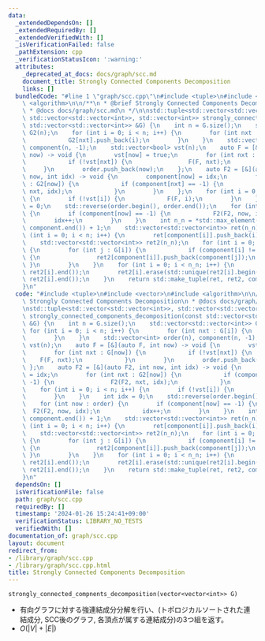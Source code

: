 ```yaml
---
data:
  _extendedDependsOn: []
  _extendedRequiredBy: []
  _extendedVerifiedWith: []
  _isVerificationFailed: false
  _pathExtension: cpp
  _verificationStatusIcon: ':warning:'
  attributes:
    _deprecated_at_docs: docs/graph/scc.md
    document_title: Strongly Connected Components Decomposition
    links: []
  bundledCode: "#line 1 \"graph/scc.cpp\"\n#include <tuple>\n#include <vector>\n#include\
    \ <algorithm>\n\n/**\n * @brief Strongly Connected Components Decomposition\n\
    \ * @docs docs/graph/scc.md\n */\n\nstd::tuple<std::vector<std::vector<int>>,\
    \ std::vector<std::vector<int>>, std::vector<int>> strongly_connected_components_decomposition(const\
    \ std::vector<std::vector<int>> &G) {\n    int n = G.size();\n    std::vector<std::vector<int>>\
    \ G2(n);\n    for (int i = 0; i < n; i++) {\n        for (int nxt : G[i]) {\n\
    \            G2[nxt].push_back(i);\n        }\n    }\n    std::vector<int> order(n),\
    \ component(n, -1);\n    std::vector<bool> vst(n);\n    auto F = [&](auto F, int\
    \ now) -> void {\n        vst[now] = true;\n        for (int nxt : G[now]) {\n\
    \            if (!vst[nxt]) {\n                F(F, nxt);\n            }\n   \
    \     }\n        order.push_back(now);\n    };\n    auto F2 = [&](auto F2, int\
    \ now, int idx) -> void {\n        component[now] = idx;\n        for (int nxt\
    \ : G2[now]) {\n            if (component[nxt] == -1) {\n                F2(F2,\
    \ nxt, idx);\n            }\n        }\n    };\n    for (int i = 0; i < n; i++)\
    \ {\n        if (!vst[i]) {\n            F(F, i);\n        }\n    }\n    int idx\
    \ = 0;\n    std::reverse(order.begin(), order.end());\n    for (int now : order)\
    \ {\n        if (component[now] == -1) {\n            F2(F2, now, idx);\n    \
    \        idx++;\n        }\n    }\n    int n_n = *std::max_element(component.begin(),\
    \ component.end()) + 1;\n    std::vector<std::vector<int>> ret(n_n);\n    for\
    \ (int i = 0; i < n; i++) {\n        ret[component[i]].push_back(i);\n    }\n\
    \    std::vector<std::vector<int>> ret2(n_n);\n    for (int i = 0; i < n; i++)\
    \ {\n        for (int j : G[i]) {\n            if (component[i] != component[j])\
    \ {\n                ret2[component[i]].push_back(component[j]);\n           \
    \ }\n        }\n    }\n    for (int i = 0; i < n_n; i++) {\n        sort(ret2[i].begin(),\
    \ ret2[i].end());\n        ret2[i].erase(std::unique(ret2[i].begin(), ret2[i].end()),\
    \ ret2[i].end());\n    }\n    return std::make_tuple(ret, ret2, component);\n\
    }\n"
  code: "#include <tuple>\n#include <vector>\n#include <algorithm>\n\n/**\n * @brief\
    \ Strongly Connected Components Decomposition\n * @docs docs/graph/scc.md\n */\n\
    \nstd::tuple<std::vector<std::vector<int>>, std::vector<std::vector<int>>, std::vector<int>>\
    \ strongly_connected_components_decomposition(const std::vector<std::vector<int>>\
    \ &G) {\n    int n = G.size();\n    std::vector<std::vector<int>> G2(n);\n   \
    \ for (int i = 0; i < n; i++) {\n        for (int nxt : G[i]) {\n            G2[nxt].push_back(i);\n\
    \        }\n    }\n    std::vector<int> order(n), component(n, -1);\n    std::vector<bool>\
    \ vst(n);\n    auto F = [&](auto F, int now) -> void {\n        vst[now] = true;\n\
    \        for (int nxt : G[now]) {\n            if (!vst[nxt]) {\n            \
    \    F(F, nxt);\n            }\n        }\n        order.push_back(now);\n   \
    \ };\n    auto F2 = [&](auto F2, int now, int idx) -> void {\n        component[now]\
    \ = idx;\n        for (int nxt : G2[now]) {\n            if (component[nxt] ==\
    \ -1) {\n                F2(F2, nxt, idx);\n            }\n        }\n    };\n\
    \    for (int i = 0; i < n; i++) {\n        if (!vst[i]) {\n            F(F, i);\n\
    \        }\n    }\n    int idx = 0;\n    std::reverse(order.begin(), order.end());\n\
    \    for (int now : order) {\n        if (component[now] == -1) {\n          \
    \  F2(F2, now, idx);\n            idx++;\n        }\n    }\n    int n_n = *std::max_element(component.begin(),\
    \ component.end()) + 1;\n    std::vector<std::vector<int>> ret(n_n);\n    for\
    \ (int i = 0; i < n; i++) {\n        ret[component[i]].push_back(i);\n    }\n\
    \    std::vector<std::vector<int>> ret2(n_n);\n    for (int i = 0; i < n; i++)\
    \ {\n        for (int j : G[i]) {\n            if (component[i] != component[j])\
    \ {\n                ret2[component[i]].push_back(component[j]);\n           \
    \ }\n        }\n    }\n    for (int i = 0; i < n_n; i++) {\n        sort(ret2[i].begin(),\
    \ ret2[i].end());\n        ret2[i].erase(std::unique(ret2[i].begin(), ret2[i].end()),\
    \ ret2[i].end());\n    }\n    return std::make_tuple(ret, ret2, component);\n\
    }\n"
  dependsOn: []
  isVerificationFile: false
  path: graph/scc.cpp
  requiredBy: []
  timestamp: '2024-01-26 15:24:41+09:00'
  verificationStatus: LIBRARY_NO_TESTS
  verifiedWith: []
documentation_of: graph/scc.cpp
layout: document
redirect_from:
- /library/graph/scc.cpp
- /library/graph/scc.cpp.html
title: Strongly Connected Components Decomposition
---
```

```strongly_connected_compnents_decomposition(vector<vector<int>> G)```
- 有向グラフに対する強連結成分分解を行い、(トポロジカルソートされた連結成分, SCC後のグラフ, 各頂点が属する連結成分)の3つ組を返す。
- $O(|V|+|E|)$
